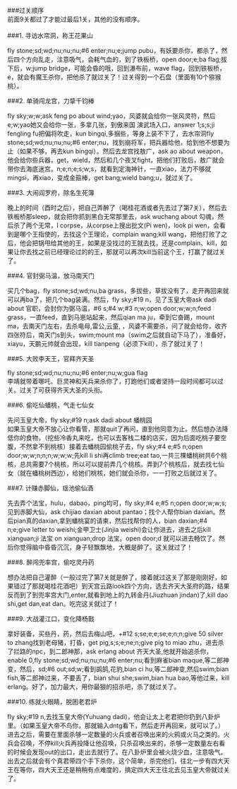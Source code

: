 ###过关顺序
<br>
前面9关都过了才能过最后1关，其他的没有顺序。<br>
<br>
###1. 寻访水帘洞，称王花果山
<p>fly stone;sd;wd;nu;nu;nu;#6 enter;nu;e;jump pubu，有妖要杀你，都杀了，然后四个方向乱走，注意吸气，会耗气血的，到了铁板桥，open door;e;ba flag;拔下后，w;jump bridge，可能会昏的哦，回到瀑布前，wave flag，回到铁板桥，e，就会有魔王杀你，把他杀了就过关了！过关得到一个石盘（里面有10个猕猴桃）。
</p>
###2. 单骑闯龙宫，力挚千钧棒
<p>fly sky;w;w;ask feng po about wind;yao，风婆就会给你一张风灵符，然后e;w;yao她又会给你一张，多拿几张，到傲来国 演武场入口，answer 1;s;s;ji fengling fu把偏将吹走，kun bingqi,多捆些，等身上装不下了，去水帘洞fly stone;sd;wd;nu;nu;nu;#6 enter;nu，找到崩将军，把兵器给他，给到他不想要为止（如果不够，再去kun bingqi）。然后去龙宫找敖广，ask ao about  weapon，他会给你些兵器，get，wield，然后和几个夜叉fight，把他们打败后，敖广就会带你去海底迷宫。n;e;n;e;s;w;s，就看到定海神针，一直xiao，法力不够就mingsi，再xiao，变成金箍棒，get bang;wield bang;u，就过关了。 
</p>
###3. 大闹阎罗府，除名生死簿
<p>晚上的时间（酉时之后），把自己弄醉了（喝桂花酒或者先去过了第7关），然后去铁板桥那sleep，就会把你抓到黑白无常那里去，ask wuchang about 勾魂，然后杀了两个无常，l corpse，从corpse上搜出批文(Pi wen)，look pi wen，会看到是哪个王指使的，去找这个王理论，complain wang;kill  wang，把他打败了之后，他会把锅甩给其他的王，如果是没找过的王就去找，还是complain、kill，如果让你去找之前已经理论过的的王，那就可以再次kill当前这个王，打赢了就过关了。
</p>
###4. 官封弼马温，放马南天门
<p>买几个bag，fly stone;sd;wd;nu,ba grass，多拔些，草拔没有了，走开再回来就可以再ba了，把几个bag装满。然后，fly sky;#19 n，见了玉皇大帝ask dadi about 官职，会封你为弼马温，#6 s;#4 w;#3 n;w;open door;w;w;n;feed grass，一直feed，直到马崽站起来，然后qian ma ju，牵到它奋踢，mount ma，去南天门左右，去杀电母,雷公,云童, ，风婆不需要杀，问了就会给你，收齐四张符后，南天门s到头，swim;mount ma（swim之后就自动下马了），准备好，xiayu，天鹏元帅就会出现，kill tianpeng（必须下kill），杀了就过关了！ 
</p>
###5. 大败李天王，官拜齐天圣
<p>fly stone;sd;wd;nu;nu;nu;#6 enter;nu;w;gua flag<br>
李靖就带着哪吒、巨灵神和天兵来杀你了，打跑他们或者坚持一段时间都可以过关。过关了可获得齐天大圣的头衔。
</p>
###6. 偷吃仙蟠桃，气走七仙女
<p>先问玉皇大帝，fly sky;#19 n;ask dadi about 蟠桃园<br>
如果玉皇大帝不放心让你看管，那就quit了再问，直到他同意为止。然后想办法降低你的食物，（挖些冷香丸来吃，也可以去客栈二楼的店买，因为后面吃桃子要空腹，不然拿不到桃核）接着去蟠桃园偷桃子去，fly sky;#4 e;#5 n;open door;w;w;n;n;n;w;w;w;先kill li shi再climb tree;eat tao,一共三棵蟠桃树共6个桃核，总共需要7个桃核，所以可以提前弄几个桃核。弄到7个桃核后，就去找七仙女（就在蟠桃树西边），给她们桃核，她们就会杀你，一一打败之后就过关了。
</p>
###7. 计赚赤脚仙，瑶池偷仙酒
<p>先去弄个法宝，hulu，dabao，ping均可，fly sky;#4 e;#5 n;open door;w;w;s;见到赤脚大仙，ask chijiao daxian about pantao；找个人帮你bian daxian。然后pian真的daxian,拿到蟠桃宴的请柬，然后找帮你的人，bian daxian;#4 n;e;give letter to weishi;金甲卫士(Jinjia weishi)会让你进去，进去之后kill xianguan;ji 法宝 on xianguan;drop 法宝。open door;d 就可以进去畅饮了。然后你觉得脑中昏昏沉沉，身子轻飘飘地，大概是醉了。这关就过了！ 
</p>
###8. 醉闯兜率宫，偷吃灵丹药
<p>想办法把自己灌醉（一般过完了第7关就是醉了，接着就过这关了那是刚刚好，如果错过了那就喝桂花酒吧）到天宫云路look四个方向，选去齐天大圣府的路，结果反而到了到兜率宫大门,enter,就看到地上的九转金丹(Jiuzhuan jindan)了,kill dao shi,get dan,eat dan。吃完这关就过了！ 
</p>
###9. 大战灌江口，变化降杨戬
<p>拿好装备，买些丹，药，然后去梅山吧，+#12 s;se;e;e;se;e;n;n;give 50 silver to zhang找到老母猪，打昏，get pig,s;s;e;ne;n;give pig to miao zhu，进去杀了拦路的npc，到二郎神那，ask erlang about 齐天大圣,他就开始追杀你，enable 0,fly stone;sd;wd;nu;nu;nu;#6 enter;nu;看到麻雀bian maque,等二郎神变，然后，sd;#6 out;sd;w;看到鹚鹄,花豹,bian ci hu,等二郎神变,然后swim;bian fish,等二郎神过来，不要丢了，bian shui she;swim,bian hua bao,等他过来，kill erlang。好了，加力最大，用你最狠的招杀吧，杀了就过关了。 
</p>
###10. 练就火眼睛，脱困老君炉
<p>fly sky;#19 n,去找玉皇大帝(Yuhuang dadi)，他会让太上老君把你扔到八卦炉里。（如果玉皇大帝不鸟你，那就输入dntg看下，然后走开再回来，就可以了。）进去之后，需要在里面杀够一定数量的火兵或者召唤出来的火鸦或火马之类的。火兵会召唤，不停kill火兵再投降让他召唤，只杀召唤出来的，杀够一定数量左右看的时候会发现out的出口，走出去就行了。在八卦炉里会被火烧少血，注意吸气。出去之后就会有个真君带四个手下杀你，这个简单，杀完他们，往北一步有四大天王在等你，四大天王还是稍稍有点难度的，搞定四大天王往北去见玉皇大帝就过关了。
</p>
